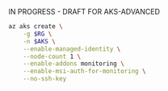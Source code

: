 IN PROGRESS - DRAFT FOR AKS-ADVANCED

```bash
az aks create \
    -g $RG \
    -n $AKS \
    --enable-managed-identity \
    --node-count 1 \
    --enable-addons monitoring \
    --enable-msi-auth-for-monitoring \
    --no-ssh-key
```